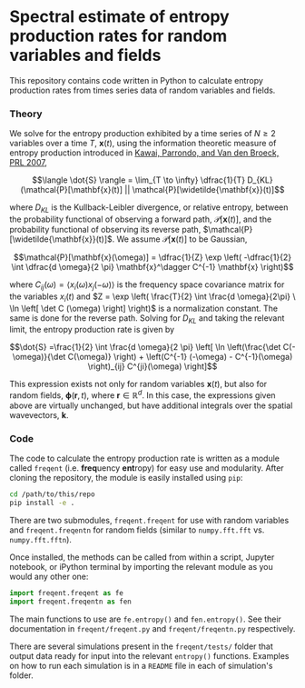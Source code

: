 # Spectral estimate of entropy production rates for random variables and fields
This repository contains code written in Python to calculate entropy production rates from times series data of random variables and fields.

### Theory
We solve for the entropy production exhibited by a time series of $`N \geq 2`$ variables over a time $`T`$, $`\mathbf{x}(t)`$, using the information theoretic measure of entropy production introduced in [Kawai, Parrondo, and Van den Broeck, PRL 2007](https://link.aps.org/doi/10.1103/PhysRevLett.98.080602),

```math
\langle \dot{S} \rangle = \lim_{T \to \infty} \dfrac{1}{T} D_{KL}(\mathcal{P}[\mathbf{x}(t)] || \mathcal{P}[\widetilde{\mathbf{x}}(t)]
```

where $`D_{KL}`$ is the Kullback-Leibler divergence, or relative entropy, between the probability functional of observing a forward path, $`\mathcal{P}[\mathbf{x}(t)]`$, and the probability functional of observing its reverse path, $`\mathcal{P}[\widetilde{\mathbf{x}}(t)]`$. We assume $`\mathcal{P}[\mathbf{x}(t)]`$ to be Gaussian,

```math
\mathcal{P}[\mathbf{x}(\omega)] = \dfrac{1}{Z} \exp \left( -\dfrac{1}{2} \int \dfrac{d \omega}{2 \pi} \mathbf{x}^\dagger C^{-1} \mathbf{x} \right)
```

where $`C_{ij}(\omega) = \langle x_i(\omega) x_j(-\omega) \rangle`$ is the frequency space covariance matrix for the variables $`x_i(t)`$ and $`Z = \exp \left(  \frac{T}{2} \int \frac{d \omega}{2\pi} \ \ln \left[ \det C (\omega) \right]  \right)`$ is a normalization constant. The same is done for the reverse path. Solving for $`D_{KL}`$ and taking the relevant limit, the entropy production rate is given by

```math
\dot{S} =\frac{1}{2} \int \frac{d \omega}{2 \pi} \left[ \ln \left(\frac{\det C(-\omega)}{\det C(\omega)} \right) + \left(C^{-1} (-\omega) - C^{-1}(\omega) \right)_{ij} C^{ji}(\omega) \right]
```

This expression exists not only for random variables $`\mathbf{x}(t)`$, but also for random fields, $`\boldsymbol{\phi}(\mathbf{r}, t)`$, where $`\mathbf{r} \in \mathbb{R}^d`$. In this case, the expressions given above are virtually unchanged, but have additional integrals over the spatial wavevectors, $`\mathbf{k}`$.

### Code
The code to calculate the entropy production rate is written as a module called `freqent` (i.e. **freq**uency **ent**ropy) for easy use and modularity. After cloning the repository, the module is easily installed using `pip`:

```bash
cd /path/to/this/repo
pip install -e .
```

There are two submodules, `freqent.freqent` for use with random variables and `freqent.freqentn` for random fields (similar to `numpy.fft.fft` vs. `numpy.fft.fftn`).

Once installed, the methods can be called from within a script, Jupyter notebook, or iPython terminal by importing the relevant module as you would any other one:

```python
import freqent.freqent as fe
import freqent.freqentn as fen
```

The main functions to use are `fe.entropy()` and `fen.entropy()`. See their documentation in `freqent/freqent.py` and `freqent/freqentn.py` respectively.

There are several simulations present in the `freqent/tests/` folder that output data ready for input into the relevant `entropy()` functions. Examples on how to run each simulation is in a `README` file in each of simulation's folder.
